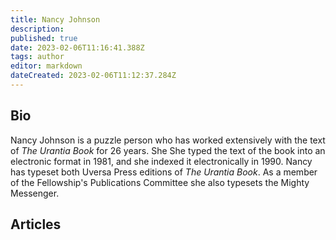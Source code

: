 ```yaml
---
title: Nancy Johnson
description:
published: true
date: 2023-02-06T11:16:41.388Z
tags: author
editor: markdown
dateCreated: 2023-02-06T11:12:37.284Z
---
```


## Bio

Nancy Johnson is a puzzle person who has worked extensively with the text of _The Urantia Book_ for 26 years. She She typed the text of the book into an electronic format in 1981, and she indexed it electronically in 1990. Nancy has typeset both Uversa Press editions of _The Urantia Book_. As a member of the Fellowship's Publications Committee she also typesets the Mighty Messenger.

## Articles